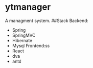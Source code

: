 # ytmanager

A managment system.
##Stack
Backend:
  * Spring
  * SpringMVC
  * Hibernate
  * Mysql
Frontend:ss
  * React
  * dva
  * antd
  
